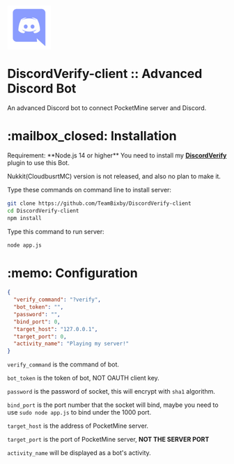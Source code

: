 <img align="center" alt="" width="100" height="auto" src="https://raw.githubusercontent.com/TeamBixby/DiscordVerify-client/master/assets/icon.png">
<h1>DiscordVerify-client :: Advanced Discord Bot</h1>
An advanced Discord bot to connect PocketMine server and Discord.

<h1>:mailbox_closed: Installation</h1>
Requirement: **Node.js 14 or higher**
You need to install my <b><a href="https://github.com/TeamBixby/DiscordVerify">DiscordVerify</a></b> plugin to use this Bot.

Nukkit(CloudbusrtMC) version is not released, and also no plan to make it.

Type these commands on command line to install server:

```bash
git clone https://github.com/TeamBixby/DiscordVerify-client
cd DiscordVerify-client
npm install
```

Type this command to run server:
```bash
node app.js
```

<h1>:memo: Configuration</h1>

```json
{
  "verify_command": "?verify",
  "bot_token": "",
  "password": "",
  "bind_port": 0,
  "target_host": "127.0.0.1",
  "target_port": 0,
  "activity_name": "Playing my server!"
}
```
`verify_command` is the command of bot.

`bot_token` is the token of bot, NOT OAUTH client key.

`password` is the password of socket, this will encrypt with `sha1` algorithm.

`bind_port` is the port number that the socket will bind, maybe you need to use `sudo node app.js` to bind under the 1000 port.

`target_host` is the address of PocketMine server.

`target_port` is the port of PocketMine server, **NOT THE SERVER PORT**

`activity_name` will be displayed as a bot's activity.
